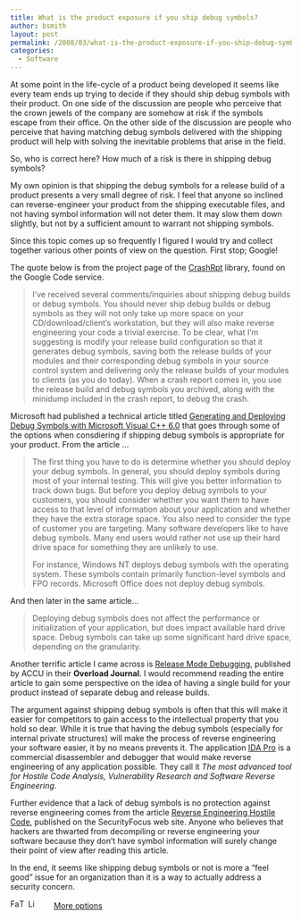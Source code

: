 ```yaml
---
title: What is the product exposure if you ship debug symbols?
author: bsmith
layout: post
permalink: /2008/03/what-is-the-product-exposure-if-you-ship-debug-symbols/
categories:
  - Software
---
```

At some point in the life-cycle of a product being developed it seems like every team ends up trying to decide if they should ship debug symbols with their product. On one side of the discussion are people who perceive that the crown jewels of the company are somehow at risk if the symbols escape from their office. On the other side of the discussion are people who perceive that having matching debug symbols delivered with the shipping product will help with solving the inevitable problems that arise in the field.

So, who is correct here? How much of a risk is there in shipping debug symbols?

My own opinion is that shipping the debug symbols for a release build of a product presents a very small degree of risk. I feel that anyone so inclined can reverse-engineer your product from the shipping executable files, and not having symbol information will not deter them. It may slow them down slightly, but not by a sufficient amount to warrant not shipping symbols.

Since this topic comes up so frequently I figured I would try and collect together various other points of view on the question. First stop; Google!

The quote below is from the project page of the [CrashRpt][1] library, found on the Google Code service.

> I’ve received several comments/inquiries about shipping debug builds or debug symbols. You should never ship debug builds or debug symbols as they will not only take up more space on your CD/download/client’s workstation, but they will also make reverse engineering your code a trivial exercise. To be clear, what I’m suggesting is modify your release build configuration so that it generates debug symbols, saving both the release builds of your modules and their corresponding debug symbols in your source control system and delivering only the release builds of your modules to clients (as you do today). When a crash report comes in, you use the release build and debug symbols you archived, along with the minidump included in the crash report, to debug the crash. 

Microsoft had published a technical article titled [Generating and Deploying Debug Symbols with Microsoft Visual C++ 6.0][2] that goes through some of the options when consdiering if shipping debug symbols is appropriate for your product. From the article …

> The first thing you have to do is determine whether you should deploy your debug symbols. In general, you should deploy symbols during most of your internal testing. This will give you better information to track down bugs. But before you deploy debug symbols to your customers, you should consider whether you want them to have access to that level of information about your application and whether they have the extra storage space. You also need to consider the type of customer you are targeting. Many software developers like to have debug symbols. Many end users would rather not use up their hard drive space for something they are unlikely to use.
> 
> For instance, Windows NT deploys debug symbols with the operating system. These symbols contain primarily function-level symbols and FPO records. Microsoft Office does not deploy debug symbols. 

And then later in the same article…

> Deploying debug symbols does not affect the performance or initialization of your application, but does impact available hard drive space. Debug symbols can take up some significant hard drive space, depending on the granularity. 

Another terrific article I came across is [Release Mode Debugging][3], published by ACCU in their **Overload Journal**. I would recommend reading the entire article to gain some perspective on the idea of having a single build for your product instead of separate debug and release builds.

The argument against shipping debug symbols is often that this will make it easier for competitors to gain access to the intellectual property that you hold so dear. While it is true that having the debug symbols (especially for internal private structures) will make the process of reverse engineering your software easier, it by no means prevents it. The application [IDA Pro][4] is a commercial disassembler and debugger that would make reverse engineering of any application possible. They call it *The most advanced tool for Hostile Code Analysis, Vulnerability Research and Software Reverse Engineering*.

Further evidence that a lack of debug symbols is no protection against reverse engineering comes from the article [Reverse Engineering Hostile Code](), published on the SecurityFocus web site. Anyone who believes that hackers are thwarted from decompiling or reverse engineering your software because they don’t have symbol information will surely change their point of view after reading this article.

In the end, it seems like shipping debug symbols or not is more a “feel good” issue for an organization than it is a way to actually address a security concern.

<div class="addtoany_share_save_container">
  <div class="a2a_kit a2a_target addtoany_list" id="wpa2a_20">
    <a class="a2a_button_facebook" href="http://www.addtoany.com/add_to/facebook?linkurl=http%3A%2F%2Fwww.idevelopsoftware.com%2F2008%2F03%2Fwhat-is-the-product-exposure-if-you-ship-debug-symbols%2F&linkname=What%20is%20the%20product%20exposure%20if%20you%20ship%20debug%20symbols%3F" title="Facebook" rel="nofollow" target="_blank"><img src="http://www.idevelopsoftware.com/wp-content/plugins/add-to-any/icons/facebook.png" width="16" height="16" alt="Facebook" /></a><a class="a2a_button_twitter" href="http://www.addtoany.com/add_to/twitter?linkurl=http%3A%2F%2Fwww.idevelopsoftware.com%2F2008%2F03%2Fwhat-is-the-product-exposure-if-you-ship-debug-symbols%2F&linkname=What%20is%20the%20product%20exposure%20if%20you%20ship%20debug%20symbols%3F" title="Twitter" rel="nofollow" target="_blank"><img src="http://www.idevelopsoftware.com/wp-content/plugins/add-to-any/icons/twitter.png" width="16" height="16" alt="Twitter" /></a><a class="a2a_button_linkedin" href="http://www.addtoany.com/add_to/linkedin?linkurl=http%3A%2F%2Fwww.idevelopsoftware.com%2F2008%2F03%2Fwhat-is-the-product-exposure-if-you-ship-debug-symbols%2F&linkname=What%20is%20the%20product%20exposure%20if%20you%20ship%20debug%20symbols%3F" title="LinkedIn" rel="nofollow" target="_blank"><img src="http://www.idevelopsoftware.com/wp-content/plugins/add-to-any/icons/linkedin.png" width="16" height="16" alt="LinkedIn" /></a><a class="a2a_dd addtoany_share_save" href="http://www.addtoany.com/share_save" style="background:url(http://www.idevelopsoftware.com/wp-content/plugins/add-to-any/favicon.png) no-repeat scroll 9px 0px !important;padding:0 0 0 30px;display:inline-block;height:16px;line-height:16px;vertical-align:middle">More options</a>
  </div>
</div>

 [1]: http://code.google.com/p/crashrpt/
 [2]: http://msdn2.microsoft.com/en-us/library/aa260783(VS.60).aspx
 [3]: http://accu.org/index.php/journals/1412
 [4]: http://www.hex-rays.com/idapro/